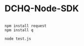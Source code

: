 # DCHQ-Node-SDK

~~~~~~~~~~~~~~~~~~~~~~~~~~~~~~~~~~~~~~~~~~~~~~~~~~~~~~~~~~~~~~~~~~~~~~~~~~~~~~~~

npm install request
npm install q

node test.js

~~~~~~~~~~~~~~~~~~~~~~~~~~~~~~~~~~~~~~~~~~~~~~~~~~~~~~~~~~~~~~~~~~~~~~~~~~~~~~~~
